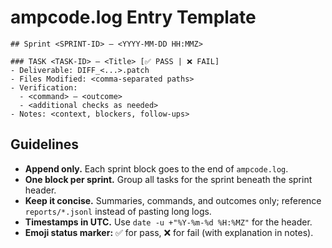 # ampcode.log Entry Template

```
## Sprint <SPRINT-ID> — <YYYY-MM-DD HH:MMZ>

### TASK <TASK-ID> — <Title> [✅ PASS | ❌ FAIL]
- Deliverable: DIFF_<...>.patch
- Files Modified: <comma-separated paths>
- Verification:
  - <command> — <outcome>
  - <additional checks as needed>
- Notes: <context, blockers, follow-ups>
```

## Guidelines
- **Append only.** Each sprint block goes to the end of `ampcode.log`.
- **One block per sprint.** Group all tasks for the sprint beneath the sprint header.
- **Keep it concise.** Summaries, commands, and outcomes only; reference `reports/*.jsonl` instead of pasting long logs.
- **Timestamps in UTC.** Use `date -u +"%Y-%m-%d %H:%MZ"` for the header.
- **Emoji status marker:** ✅ for pass, ❌ for fail (with explanation in notes).
